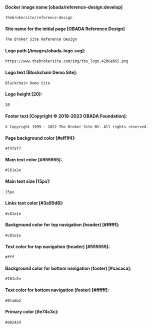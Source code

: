 #### Docker image name [obada/reference-design:develop]
```
thebrokersite/reference-design
```
#### Site name for the initial page [OBADA Reference Design]
```sh
The Broker Site Reference Design
```
#### Logo path [/images/obada-logo.svg]:
```
https://www.thebrokersite.com/img/tbs_logo.42b6eb65.png
```
#### Logo text [Blockchain Demo Site]:
```
Blockchain Demo Site
```

#### Logo height [20]:
```sh
20
```

#### Footer text [Copyright © 2018-2023 OBADA Foundation]:
```
© Copyright 1999 - 2022 The Broker Site BV. All rights reserved.
```
#### Page background color [#eff1f4]:
```
#f4f5f7
```
#### Main text color [#555555]:
```
#161e2e
```
#### Main text size [15px]:
```
15px
```
#### Links text color [#3a99d8]:
```
#c81e1e
```
#### Background color for top navigation (header) [#ffffff]:
```
#c81e1e
```
#### Text color for top navigation (header) [#555555]:
```
#fff
```
#### Background color for bottom navigation (footer) [#cacaca]:
```
#161e2e
```
#### Text color for bottom navigation (footer) [#ffffff]:
```
#9fa6b2
```
#### Primary color [#e74c3c]:
```
#e02424
```
